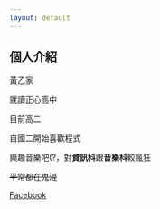 ```yaml
---
layout: default
---
```


## 個人介紹


黃乙家

就讀正心高中

目前高二

自國二開始喜歡程式

興趣音樂吧(?，對**資訊科**跟**音樂科**較瘋狂

~~平常都在鬼混~~ 


[Facebook](https://facebook.com/shitela1215)
